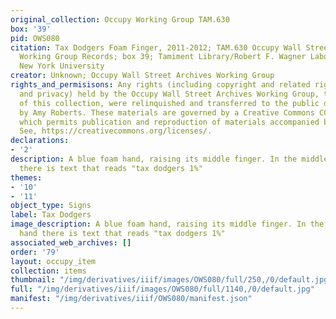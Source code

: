 ```yaml
---
original_collection: Occupy Working Group TAM.630
box: '39'
pid: OWS080
citation: Tax Dodgers Foam Finger, 2011-2012; TAM.630 Occupy Wall Street Archives
  Working Group Records; box 39; Tamiment Library/Robert F. Wagner Labor Archives,
  New York University
creator: Unknown; Occupy Wall Street Archives Working Group
rights_and_permisisons: Any rights (including copyright and related rights to publicity
  and privacy) held by the Occupy Wall Street Archives Working Group, the creator
  of this collection, were relinquished and transferred to the public domain in 2013
  by Amy Roberts. These materials are governed by a Creative Commons CC0 license,
  which permits publication and reproduction of materials accompanied by full attribution.
  See, https://creativecommons.org/licenses/.
declarations:
- '2'
description: A blue foam hand, raising its middle finger. In the middle of the hand
  there is text that reads "tax dodgers 1%"
themes:
- '10'
- '11'
object_type: Signs
label: Tax Dodgers
image_description: A blue foam hand, raising its middle finger. In the middle of the
  hand there is text that reads "tax dodgers 1%"
associated_web_archives: []
order: '79'
layout: occupy_item
collection: items
thumbnail: "/img/derivatives/iiif/images/OWS080/full/250,/0/default.jpg"
full: "/img/derivatives/iiif/images/OWS080/full/1140,/0/default.jpg"
manifest: "/img/derivatives/iiif/OWS080/manifest.json"
---
```

